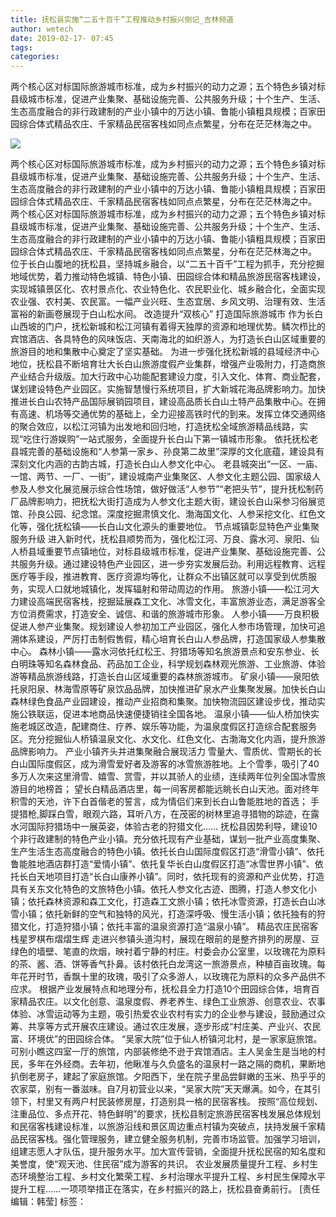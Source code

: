 ```yaml
---
title: 抚松县实施“二五十百千”工程推动乡村振兴侧记_吉林频道
author: wetech
date: 2019-02-17- 07:45
tags: 
categories: 
---
```

两个核心区对标国际旅游城市标准，成为乡村振兴的动力之源；五个特色乡镇对标县级城市标准，促进产业集聚、基础设施完善、公共服务升级；十个生产、生活、生态高度融合的非行政建制的产业小镇中的万达小镇、鲁能小镇粗具规模；百家田园综合体式精品农庄、千家精品民宿客栈如同点点繁星，分布在茫茫林海之中。
<!-- more -->
                
<img align="center" border="0" src="http://p2.ifengimg.com/a/2016/0810/204c433878d5cf9size1_w16_h16.png" />
                
            
两个核心区对标国际旅游城市标准，成为乡村振兴的动力之源；五个特色乡镇对标县级城市标准，促进产业集聚、基础设施完善、公共服务升级；十个生产、生活、生态高度融合的非行政建制的产业小镇中的万达小镇、鲁能小镇粗具规模；百家田园综合体式精品农庄、千家精品民宿客栈如同点点繁星，分布在茫茫林海之中。
两个核心区对标国际旅游城市标准，成为乡村振兴的动力之源；五个特色乡镇对标县级城市标准，促进产业集聚、基础设施完善、公共服务升级；十个生产、生活、生态高度融合的非行政建制的产业小镇中的万达小镇、鲁能小镇粗具规模；百家田园综合体式精品农庄、千家精品民宿客栈如同点点繁星，分布在茫茫林海之中。
位于长白山腹地的抚松县，坚持城乡融合，以“二五十百千”工程为抓手，充分挖掘地域优势，着力推动特色城镇、特色小镇、田园综合体和精品旅游民宿客栈建设，实现城镇景区化、农村景点化、农业特色化、农民职业化、城乡融合化，全面实现农业强、农村美、农民富。一幅产业兴旺、生态宜居、乡风文明、治理有效、生活富裕的新画卷展现于白山松水间。
改造提升“双核心” 打造国际旅游城市
作为长白山西坡的门户，抚松新城和松江河镇有着得天独厚的资源和地理优势。鳞次栉比的宾馆酒店、各具特色的风味饭店、天南海北的如织游人，为打造长白山区域重要的旅游目的地和集散中心奠定了坚实基础。
为进一步强化抚松新城的县域经济中心地位，抚松县不断培育壮大长白山旅游度假产业集群，增强产业吸附力，打造商旅产业结合升级版。加大行政中心功能配套建设力度，引入文化、体育、商业配套，谋划建设特色产业园区。实施智慧慢行系统项目，扩大新城花海品牌影响力。加快推进长白山农特产品国际展销园项目，建设高品质长白山土特产品集散中心。在拥有高速、机场等交通优势的基础上，全力迎接高铁时代的到来。发挥立体交通网络的聚合效应，以松江河镇为出发地和回归地，打造抚松全域旅游精品线路，实现“吃住行游娱购”一站式服务，全面提升长白山下第一镇城市形象。
依托抚松老县城完善的基础设施和“人参第一家乡、孙良第二故里”深厚的文化底蕴，建设具有深刻文化内涵的古韵古城，打造长白山人参文化中心。
老县城突出“一区、一庙、一馆、两节、一厂、一街”，建设城南产业集聚区、人参文化主题公园、国家级人参及人参文化展览展示综合性场馆，做好做活“人参节”“老把头节”，提升抚松制药厂品牌影响力，把抚松大街打造成为人参文化主题大街，建设长白山采参习俗展览馆、孙良公园、纪念馆。深度挖掘肃慎文化、渤海国文化、人参采挖文化、红色文化等，强化抚松镇——长白山文化源头的重要地位。
节点城镇彰显特色产业集聚服务升级
进入新时代，抚松县顺势而为，强化松江河、万良、露水河、泉阳、仙人桥县域重要节点镇地位，对标县级城市标准，促进产业集聚、基础设施完善、公共服务升级。通过建设特色产业园区，进一步夯实发展后劲。利用远程教育、远程医疗等手段，推进教育、医疗资源均等化，让群众不出镇区就可以享受到优质服务，实现人口就地城镇化，发挥辐射和带动周边的作用。
旅游小镇——松江河大力建设高端民宿客栈，挖掘延展森工文化、冰雪文化，丰富旅游业态，满足游客全方位消费需求，打造安全、诚信、和谐的旅游城市形象。
人参小镇——万良积极促进人参产业集聚。规划建设人参初加工产业园区，强化人参市场管理，加快可追溯体系建设，严厉打击制假售假，精心培育长白山人参品牌，打造国家级人参集散中心。
森林小镇——露水河依托红松王、狩猎场等知名旅游景点和安东参业、长白明珠等知名森林食品、药品加工企业，科学规划森林观光旅游、工业旅游、体验游等精品旅游线路，打造长白山区域重要的森林旅游城市。
矿泉小镇——泉阳依托泉阳泉、林海雪原等矿泉饮品品牌，加快推进矿泉水产业集聚发展。加快长白山森林绿色食品产业园建设，推动产业招商和集聚。加快物流园区建设步伐，推动实施公铁联运，促进本地商品快速便捷销往全国各地。
温泉小镇——仙人桥加快实施老城区改造，配建商住、疗养、娱乐等功能，为温泉度假区打造综合配套服务区。充分挖掘仙人桥镇温泉文化、水文化、红色文化、古渤海文化内涵，提升旅游品牌影响力。
产业小镇齐头并进集聚融合展现活力
雪量大、雪质优、雪期长的长白山国际度假区，成为滑雪爱好者及游客的冰雪旅游胜地。上个雪季，吸引了40多万人次来这里滑雪、嬉雪、赏雪，并以其骄人的业绩，连续两年位列全国冰雪旅游目的地榜首；
望长白精品酒店里，每一间客房都能远眺长白山天池。面对终年积雪的天池，许下白首偕老的誓言，成为情侣们来到长白山鲁能胜地的首选；
手提猎枪,脚踩白雪，眼观六路，耳听八方，在茂密的树林里追寻猎物的踪迹，在露水河国际狩猎场中一展英姿，体验古老的狩猎文化……
抚松县因势利导，建设10个非行政建制的特色产业小镇。充分依托现有产业基础，谋划一批产业高度集聚、生产生活生态高度融合的特色小镇。依托长白山国际度假区打造“滑雪小镇”、依托鲁能胜地酒店群打造“爱情小镇”、依托复华长白山度假区打造“冰雪世界小镇”、依托长白天地项目打造“长白山康养小镇”。同时，依托现有的资源和产业优势，打造具有关东文化特色的文旅特色小镇。依托人参文化古迹、图腾，打造人参文化小镇；依托森林资源和森工文化，打造森工文旅小镇；依托冰雪资源，打造长白山冰雪小镇；依托新鲜的空气和独特的风光，打造深呼吸、慢生活小镇；依托独有的狩猎文化，打造狩猎小镇；依托丰富的温泉资源打造“温泉小镇”。
精品农庄民宿客栈星罗棋布熠熠生辉
走进兴参镇头道沟村，展现在眼前的是整齐排列的房屋、豆绿色的墙壁、笔直的炊烟，映衬着宁静的村庄。村委会办公室里，以玫瑰花为原料的茶、酱、酒、饼等香气扑鼻。该村依托白龙湾这一旅游景点，种植百亩玫瑰。每年花开时节，香飘十里的玫瑰，吸引了众多游人，以玫瑰花为原料的众多产品供不应求。
根据产业发展特点和地理分布，抚松县全力打造10个田园综合体，培育百家精品农庄。以文化创意、温泉度假、养老养生、绿色工业旅游、创意农业、农事体验、冰雪运动等为主题，吸引热爱农业农村有实力的企业参与建设，鼓励通过众筹、共享等方式开展农庄建设。通过农庄发展，逐步形成“村庄美、产业兴、农民富、环境优”的田园综合体。
“吴家大院”位于仙人桥镇河北村，是一家家庭旅馆。可别小瞧这四室一厅的旅馆，内部装修绝不逊于宾馆酒店。主人吴金生是当地的村民，多年在外经商。去年初，他瞅准与久负盛名的温泉村一路之隔的商机，果断地扒倒老房子，建起了家庭旅馆。夕阳西下，坐在院子里品尝鲜嫩的玉米、热乎乎的农家菜，别有一番滋味。自7月初营业以来，“吴家大院”天天爆满。如今，在其引领下，村里又有两户村民装修房屋，打造别具一格的民宿客栈。
按照“高位规划、注重品位、多点开花、特色鲜明”的要求，抚松县制定旅游民宿客栈发展总体规划和民宿客栈建设标准，以旅游沿线和景区周边重点村镇为突破点，扶持发展千家精品民宿客栈。强化管理服务，建立健全服务机制，完善市场监管。加强学习培训，组建志愿人才队伍，提升服务水平。加大宣传营销，全面提升抚松民宿的知名度和美誉度，使“观天池、住民宿”成为游客的共识。
农业发展质量提升工程、乡村生态环境整治工程、乡村文化繁荣工程、乡村治理水平提升工程、乡村民生保障水平提升工程……一项项举措正在落实，在乡村振兴的路上，抚松县奋勇前行。
[责任编辑：韩莹]
标签：
 
 
             
